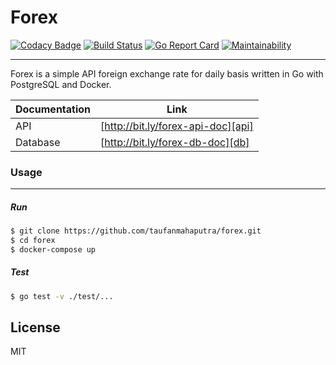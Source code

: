 # Forex
[![Codacy Badge](https://api.codacy.com/project/badge/Grade/aee5663d71604a0fb09f2120f00fd6cb)](https://app.codacy.com/app/taufanmahaputra/forex?utm_source=github.com&utm_medium=referral&utm_content=taufanmahaputra/forex&utm_campaign=Badge_Grade_Dashboard)
[![Build Status](https://travis-ci.com/taufanmahaputra/forex.svg?branch=master)](https://travis-ci.com/taufanmahaputra/forex)  [![Go Report Card](https://goreportcard.com/badge/github.com/taufanmahaputra/forex)](https://goreportcard.com/report/github.com/taufanmahaputra/forex)  [![Maintainability](https://api.codeclimate.com/v1/badges/6c8ef9c28fe335f3c9d0/maintainability)](https://codeclimate.com/github/taufanmahaputra/forex/maintainability)

----
Forex is a simple API foreign exchange rate for daily basis written in Go with PostgreSQL and Docker.

| Documentation | Link |
| ------ | ------ |
| API | [http://bit.ly/forex-api-doc][api] |
| Database | [http://bit.ly/forex-db-doc][db] |

### Usage
----
#####  Run
```sh
$ git clone https://github.com/taufanmahaputra/forex.git
$ cd forex
$ docker-compose up
```
##### Test
```sh
$ go test -v ./test/...
```

License
----

MIT

   [api]: <http://bit.ly/forex-api-doc>
   [db]: <http://bit.ly/forex-db-doc>
   
